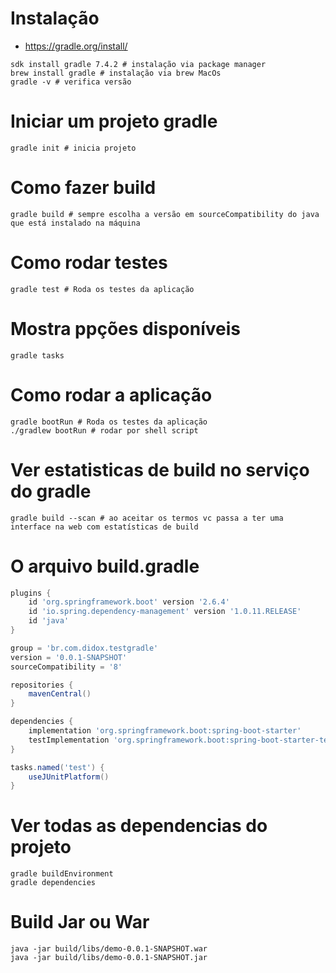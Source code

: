 # Instalação
- https://gradle.org/install/
```shell
sdk install gradle 7.4.2 # instalação via package manager
brew install gradle # instalação via brew MacOs
gradle -v # verifica versão
```

# Iniciar um projeto gradle
```shell
gradle init # inicia projeto
```

# Como fazer build
```shell
gradle build # sempre escolha a versão em sourceCompatibility do java que está instalado na máquina
```

# Como rodar testes
```shell
gradle test # Roda os testes da aplicação
```

# Mostra ppções disponíveis
```shell
gradle tasks
```

# Como rodar a aplicação
```shell
gradle bootRun # Roda os testes da aplicação
./gradlew bootRun # rodar por shell script
```

# Ver estatisticas de build no serviço do gradle
```shell
gradle build --scan # ao aceitar os termos vc passa a ter uma interface na web com estatísticas de build
```

# O arquivo build.gradle
```gradle
plugins {
	id 'org.springframework.boot' version '2.6.4'
	id 'io.spring.dependency-management' version '1.0.11.RELEASE'
	id 'java'
}

group = 'br.com.didox.testgradle'
version = '0.0.1-SNAPSHOT'
sourceCompatibility = '8'

repositories {
	mavenCentral()
}

dependencies {
	implementation 'org.springframework.boot:spring-boot-starter'
	testImplementation 'org.springframework.boot:spring-boot-starter-test'
}

tasks.named('test') {
	useJUnitPlatform()
}
```

# Ver todas as dependencias do projeto
```shell
gradle buildEnvironment
gradle dependencies
```

# Build Jar ou War
```shell
java -jar build/libs/demo-0.0.1-SNAPSHOT.war
java -jar build/libs/demo-0.0.1-SNAPSHOT.jar
```

